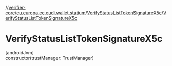 //[verifier-core](../../../index.md)/[eu.europa.ec.eudi.wallet.statium](../index.md)/[VerifyStatusListTokenSignatureX5c](index.md)/[VerifyStatusListTokenSignatureX5c](-verify-status-list-token-signature-x5c.md)

# VerifyStatusListTokenSignatureX5c

[androidJvm]\
constructor(trustManager: TrustManager)
